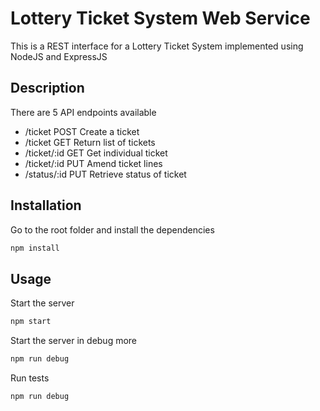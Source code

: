 # Lottery Ticket System Web Service

This is a REST interface for a Lottery Ticket System implemented using NodeJS and ExpressJS 

## Description
There are 5 API endpoints available
 * /ticket POST Create a ticket
 * /ticket GET Return list of tickets
 * /ticket/:id GET Get individual ticket
 * /ticket/:id PUT Amend ticket lines
 * /status/:id PUT Retrieve status of ticket

## Installation

Go to the root folder and install the dependencies

```bash
npm install
```

## Usage

Start the server
```bash
npm start
```

Start the server in debug more
```bash
npm run debug
```

Run tests
```bash
npm run debug
```


